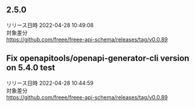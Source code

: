 ## 2.5.0
リリース日時 2022-04-28 10:49:08  
対象差分  
https://github.com/freee/freee-api-schema/releases/tag/v0.0.89

## Fix openapitools/openapi-generator-cli version on 5.4.0 test
リリース日時 2022-04-28 10:44:59  
対象差分  
https://github.com/freee/freee-api-schema/releases/tag/v0.0.89

